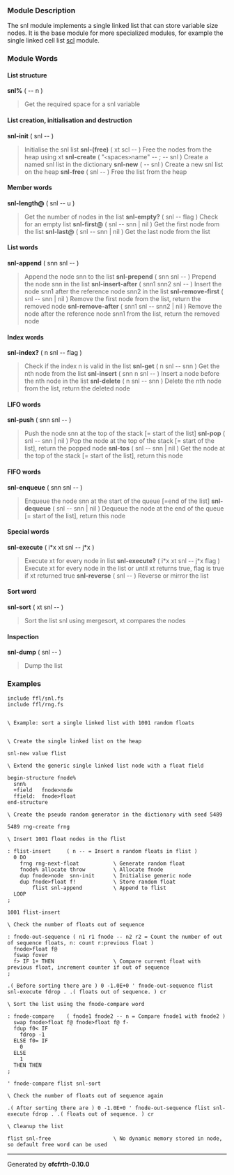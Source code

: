 ### Module Description ###
The snl module implements a single linked list that can store variable size
nodes. It is the base module for more specialized modules, for example the
single linked cell list [scl](scl.md) module.

### Module Words ###
#### List structure ####
**snl%** ( -- n )
> Get the required space for a snl variable
#### List creation, initialisation and destruction ####
**snl-init** ( snl -- )
> Initialise the snl list
**snl-(free)** ( xt scl -- )
> Free the nodes from the heap using xt
**snl-create** ( "`<`spaces`>`name" -- ; -- snl )
> Create a named snl list in the dictionary
**snl-new** ( -- snl )
> Create a new snl list on the heap
**snl-free** ( snl -- )
> Free the list from the heap
#### Member words ####
**snl-length@** ( snl -- u )
> Get the number of nodes in the list
**snl-empty?** ( snl -- flag )
> Check for an empty list
**snl-first@** ( snl -- snn | nil )
> Get the first node from the list
**snl-last@** ( snl -- snn | nil )
> Get the last node from the list
#### List words ####
**snl-append** ( snn snl -- )
> Append the node snn to the list
**snl-prepend** ( snn snl -- )
> Prepend the node snn in the list
**snl-insert-after** ( snn1 snn2 snl -- )
> Insert the node snn1 after the reference node snn2 in the list
**snl-remove-first** ( snl -- snn | nil )
> Remove the first node from the list, return the removed node
**snl-remove-after** ( snn1 snl -- snn2 | nil )
> Remove the node after the reference node snn1 from the list, return the removed node
#### Index words ####
**snl-index?** ( n snl -- flag )
> Check if the index n is valid in the list
**snl-get** ( n snl -- snn )
> Get the nth node from the list
**snl-insert** ( snn n snl -- )
> Insert a node before the nth node in the list
**snl-delete** ( n snl -- snn )
> Delete the nth node from the list, return the deleted node
#### LIFO words ####
**snl-push** ( snn snl -- )
> Push the node snn at the top of the stack [= start of the list]
**snl-pop** ( snl -- snn | nil )
> Pop the node at the top of the stack [= start of the list], return the popped node
**snl-tos** ( snl -- snn | nil )
> Get the node at the top of the stack [= start of the list], return this node
#### FIFO words ####
**snl-enqueue** ( snn snl -- )
> Enqueue the node snn at the start of the queue [=end of the list]
**snl-dequeue** ( snl -- snn | nil )
> Dequeue the node at the end of the queue [= start of the list], return this node
#### Special words ####
**snl-execute** ( i\*x xt snl -- j\*x )
> Execute xt for every node in list
**snl-execute?** ( i\*x xt snl -- j\*x flag )
> Execute xt for every node in the list or until xt returns true, flag is true if xt returned true
**snl-reverse** ( snl -- )
> Reverse or mirror the list
#### Sort word ####
**snl-sort** ( xt snl -- )
> Sort the list snl using mergesort, xt compares the nodes
#### Inspection ####
**snl-dump** ( snl -- )
> Dump the list
### Examples ###
```
include ffl/snl.fs
include ffl/rng.fs


\ Example: sort a single linked list with 1001 random floats


\ Create the single linked list on the heap

snl-new value flist

\ Extend the generic single linked list node with a float field

begin-structure fnode%
  snn%
  +field   fnode>node
  ffield:  fnode>float
end-structure

\ Create the pseudo random generator in the dictionary with seed 5489

5489 rng-create frng

\ Insert 1001 float nodes in the flist

: flist-insert     ( n -- = Insert n random floats in flist )
  0 DO
    frng rng-next-float           \ Generate random float
    fnode% allocate throw         \ Allocate fnode
    dup fnode>node  snn-init      \ Initialise generic node
    dup fnode>float f!            \ Store random float
        flist snl-append          \ Append to flist
  LOOP
;

1001 flist-insert

\ Check the number of floats out of sequence

: fnode-out-sequence ( n1 r1 fnode -- n2 r2 = Count the number of out of sequence floats, n: count r:previous float )
  fnode>float f@
  fswap fover
  f> IF 1+ THEN                   \ Compare current float with previous float, increment counter if out of sequence
;

.( Before sorting there are ) 0 -1.0E+0 ' fnode-out-sequence flist snl-execute fdrop . .( floats out of sequence. ) cr

\ Sort the list using the fnode-compare word

: fnode-compare    ( fnode1 fnode2 -- n = Compare fnode1 with fnode2 )
  swap fnode>float f@ fnode>float f@ f-
  fdup f0< IF
    fdrop -1
  ELSE f0= IF
    0
  ELSE
    1
  THEN THEN
;

' fnode-compare flist snl-sort

\ Check the number of floats out of sequence again

.( After sorting there are ) 0 -1.0E+0 ' fnode-out-sequence flist snl-execute fdrop . .( floats out of sequence. ) cr

\ Cleanup the list

flist snl-free                    \ No dynamic memory stored in node, so default free word can be used

```

---

Generated by **ofcfrth-0.10.0**